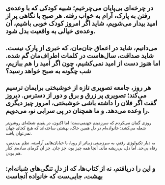 در چرخه‌ای بی‌پایان می‌چرخیم؛ شبیه کودکی که با وعده‌ی رفتن به پارک، آرام به خواب رفته. هر صبح با نگاهی پر از امید بیدار می‌شویم، شاید اگر امروز کودک خوبی باشیم، آن وعده‌ی خیالی به واقعیت بدل شود.
---

می‌دانیم، شاید در اعماق جان‌مان، که خبری از پارک نیست. شاید صداقت، سال‌هاست در کلمات اطراف‌مان گم شده. اما هنوز دست از امید نمی‌کشیم، چون اگر امید را هم ببازیم، شب چگونه به صبح خواهد رسید؟
---
هر روز، جامعه تصویری تازه از خوشبختی برایمان ترسیم می‌کند؛ تصویری پر زرق و برق و دور از دسترس. دیروز گفت اگر فلان را داشته باشی خوشبختی، امروز چیز دیگری را وعده می‌دهد. و ما همچنان در پی سرابی نو، می‌دویم.
---

روزی گمان می‌کردم که سرزمینم جهنمی‌ست؛ اما اکنون، در یقینم شعله‌ای روشن‌تر شعله می‌کشد: خانواده‌ام در دل همین خاک، بهشتی ساخته‌اند که هیچ کجای جهان نمی‌توان یافت.

به دیار تکنولوژی رفتم، به سرزمینی زیباتر از رویا، با خیابان‌هایی آراسته، نظم بی‌نقص، رفاه بی‌حد. اما دل، بی‌ریشه ماند. آنجا همه چیز بود، جز جان. جز آن گرمای ساده‌ی کنار هم بودن.

و این را دریافتم، نه از کتاب‌ها، که از دلِ تنگی‌های شبانه‌ام:
بهشت، جایی‌ست که خانواده آنجاست
---
